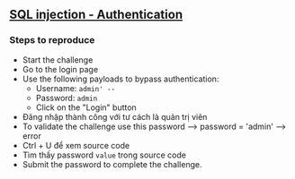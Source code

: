 ## [SQL injection - Authentication](https://www.root-me.org/en/Challenges/Web-Server/SQL-injection-Authentication)
### Steps to reproduce

  - Start the challenge
  - Go to the login page
  - Use the following payloads to bypass authentication:
    - Username: `admin' -- `
    - Password: `admin` 
    - Click on the "Login" button
  - Đăng nhập thành công với tư cách là quản trị viên
  - To validate the challenge use this password --> password = 'admin' --> error
  - Ctrl + U để xem source code
  - Tìm thấy password `value` trong source code
  - Submit the password to complete the challenge.